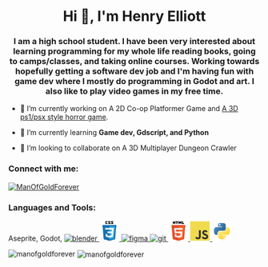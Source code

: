 <h1 align="center">Hi 👋, I'm Henry Elliott</h1>
<h3 align="center">I am a high school student. I have been very interested about learning programming for my whole life reading books, going to camps/classes, and taking online courses. Working towards hopefully getting a software dev job and I'm having fun with game dev where I mostly do programming in Godot and art. I also like to play video games in my free time.</h3>

- 🔭 I’m currently working on A 2D Co-op Platformer Game and [A 3D ps1/psx style horror game](https://store.steampowered.com/app/3620950/Out_of_Gear/). 

- 🌱 I’m currently learning **Game dev, Gdscript, and Python**

- 👯 I’m looking to collaborate on A 3D Multiplayer Dungeon Crawler

<h3 align="left">Connect with me:</h3>
<p align="left">
<a href="https://discord.gg/ManOfGoldForever" target="blank"><img align="center" src="https://raw.githubusercontent.com/rahuldkjain/github-profile-readme-generator/master/src/images/icons/Social/discord.svg" alt="ManOfGoldForever" height="30" width="40" /></a>
</p>

<h3 align="left">Languages and Tools:</h3>
<p align="left"> Aseprite, Godot, <a href="https://www.blender.org/" target="_blank" rel="noreferrer"> <img src="https://download.blender.org/branding/community/blender_community_badge_white.svg" alt="blender" width="40" height="40"/> </a> <a href="https://www.w3schools.com/css/" target="_blank" rel="noreferrer"> <img src="https://raw.githubusercontent.com/devicons/devicon/master/icons/css3/css3-original-wordmark.svg" alt="css3" width="40" height="40"/> </a> <a href="https://www.figma.com/" target="_blank" rel="noreferrer"> <img src="https://www.vectorlogo.zone/logos/figma/figma-icon.svg" alt="figma" width="40" height="40"/> </a> <a href="https://git-scm.com/" target="_blank" rel="noreferrer"> <img src="https://www.vectorlogo.zone/logos/git-scm/git-scm-icon.svg" alt="git" width="40" height="40"/> </a> <a href="https://www.w3.org/html/" target="_blank" rel="noreferrer"> <img src="https://raw.githubusercontent.com/devicons/devicon/master/icons/html5/html5-original-wordmark.svg" alt="html5" width="40" height="40"/> </a> <a href="https://developer.mozilla.org/en-US/docs/Web/JavaScript" target="_blank" rel="noreferrer"> <img src="https://raw.githubusercontent.com/devicons/devicon/master/icons/javascript/javascript-original.svg" alt="javascript" width="40" height="40"/> </a> <a href="https://www.python.org" target="_blank" rel="noreferrer"> <img src="https://raw.githubusercontent.com/devicons/devicon/master/icons/python/python-original.svg" alt="python" width="40" height="40"/> </a> </p>

<p><img align="left" src="https://github-readme-stats.vercel.app/api/top-langs?username=manofgoldforever&show_icons=true&locale=en&layout=compact" alt="manofgoldforever" /></p>

<p>&nbsp;<img align="center" src="https://github-readme-stats.vercel.app/api?username=manofgoldforever&show_icons=true&locale=en" alt="manofgoldforever" /></p>
